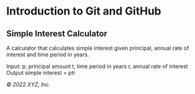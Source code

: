 # Introduction to Git and GitHub

## Simple Interest Calculator

A calculator that calculates simple interest given principal, annual rate of interest and time period in years.

 
Input:
   p, principal amount
   t, time period in years
   r, annual rate of interest
Output
   simple interest = p*t*r


_© 2022 XYZ, Inc._

